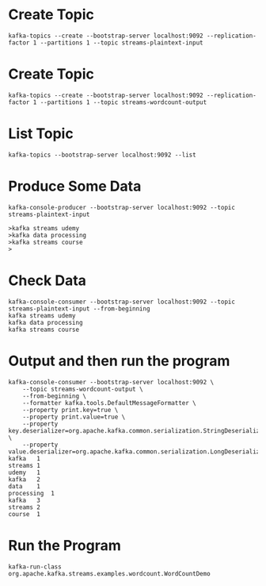 #

# Create Topic
```kafka-topics --create --bootstrap-server localhost:9092 --replication-factor 1 --partitions 1 --topic streams-plaintext-input```

# Create Topic
```kafka-topics --create --bootstrap-server localhost:9092 --replication-factor 1 --partitions 1 --topic streams-wordcount-output```

# List Topic
```kafka-topics --bootstrap-server localhost:9092 --list```

# Produce Some Data
```kafka-console-producer --bootstrap-server localhost:9092 --topic streams-plaintext-input``` 

```
>kafka streams udemy
>kafka data processing
>kafka streams course
>
```

# Check Data
```
kafka-console-consumer --bootstrap-server localhost:9092 --topic streams-plaintext-input --from-beginning
kafka streams udemy
kafka data processing
kafka streams course
```

# Output and then run the program

```
kafka-console-consumer --bootstrap-server localhost:9092 \
    --topic streams-wordcount-output \
    --from-beginning \
    --formatter kafka.tools.DefaultMessageFormatter \
    --property print.key=true \
    --property print.value=true \
    --property key.deserializer=org.apache.kafka.common.serialization.StringDeserializer \
    --property value.deserializer=org.apache.kafka.common.serialization.LongDeserializer
kafka	1
streams	1
udemy	1
kafka	2
data	1
processing	1
kafka	3
streams	2
course	1
```

# Run the Program
```
kafka-run-class org.apache.kafka.streams.examples.wordcount.WordCountDemo
```
